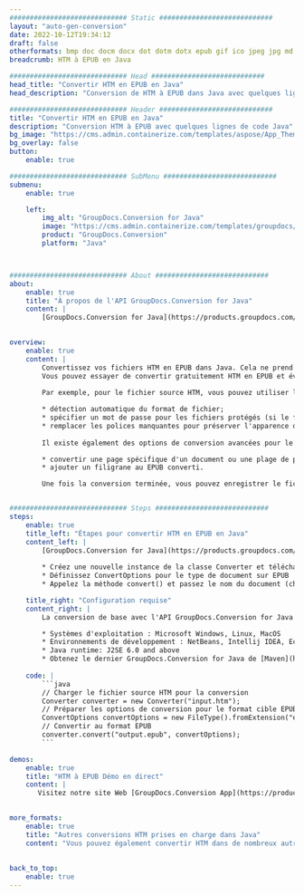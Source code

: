 ```yaml
---
############################# Static ############################
layout: "auto-gen-conversion"
date: 2022-10-12T19:34:12
draft: false
otherformats: bmp doc docm docx dot dotm dotx epub gif ico jpeg jpg md odt ott pdf png psd rtf tex tif tiff txt xps
breadcrumb: HTM à EPUB en Java

############################# Head ############################
head_title: "Convertir HTM en EPUB en Java"
head_description: "Conversion de HTM à EPUB dans Java avec quelques lignes de code. Convertissez plus de 160 formats de fichiers à l'aide de l'API de conversion de documents GroupDocs pour Java"

############################# Header ############################
title: "Convertir HTM en EPUB en Java"
description: "Conversion HTM à EPUB avec quelques lignes de code Java"
bg_image: "https://cms.admin.containerize.com/templates/aspose/App_Themes/V3/images/bg/header1.png"
bg_overlay: false
button:
    enable: true

############################# SubMenu ############################
submenu:
    enable: true

    left:
        img_alt: "GroupDocs.Conversion for Java"
        image: "https://cms.admin.containerize.com/templates/groupdocs/images/product-logos/90x90-noborder/groupdocs-conversion-java.png"
        product: "GroupDocs.Conversion"
        platform: "Java"



############################# About ############################
about:
    enable: true
    title: "À propos de l'API GroupDocs.Conversion for Java"
    content: |
        [GroupDocs.Conversion for Java](https://products.groupdocs.com/conversion/java/) est une API de conversion de format de fichier avancée pour la conversion entre les formats d'image et de document populaires tels que Microsoft Office, OpenDocument, PDF, HTML, e-mail, CAO. et bien plus encore avec seulement quelques lignes de code. L'API native détecte automatiquement les formats des documents originaux et propose de nombreuses options de personnalisation des documents convertis. Outre la fonction d'extraction d'informations d'un document, il prend également en charge la mise en cache des résultats de conversion sur le disque local par défaut. Cependant, tout type de stockage de cache peut être pris en charge en implémentant les interfaces appropriées - Amazon S3, Dropbox, Google Drive, Windows Azure, Reddis ou tout autre.
    

overview:
    enable: true
    content: |
        Convertissez vos fichiers HTM en EPUB dans Java. Cela ne prend que quelques lignes de code Java sur n'importe quelle plate-forme de votre choix, telle que Windows, Linux, macOS.
        Vous pouvez essayer de convertir gratuitement HTM en EPUB et évaluer la qualité des résultats de conversion. En plus des scripts de conversion de fichiers simples, vous pouvez essayer des options plus sophistiquées pour charger le fichier source HTM et stocker la sortie EPUB. 
        
        Par exemple, pour le fichier source HTM, vous pouvez utiliser les options de chargement suivantes :

        * détection automatique du format de fichier;
        * spécifier un mot de passe pour les fichiers protégés (si le format de fichier le prend en charge);
        * remplacer les polices manquantes pour préserver l'apparence du document.
        
        Il existe également des options de conversion avancées pour le fichier EPUB :

        * convertir une page spécifique d'un document ou une plage de pages;
        * ajouter un filigrane au EPUB converti.

        Une fois la conversion terminée, vous pouvez enregistrer le fichier EPUB dans votre chemin de fichier local ou dans un stockage tiers tel que FTP, Amazon S3, Google Drive, Dropbox, etc. Veuillez noter - pour convertir HTM à EPUB, vous n'avez pas besoin d'installer de logiciel supplémentaire, tel que MS Office, Open Office, Adobe Acrobat Reader, etc.


############################# Steps ############################
steps:
    enable: true
    title_left: "Étapes pour convertir HTM en EPUB en Java"
    content_left: |
        [GroupDocs.Conversion for Java](https://products.groupdocs.com/conversion/java/) permet aux développeurs de convertir facilement le fichier HTM en EPUB avec quelques lignes de code.
        
        * Créez une nouvelle instance de la classe Converter et téléchargez le fichier HTM avec le chemin complet
        * Définissez ConvertOptions pour le type de document sur EPUB
        * Appelez la méthode convert() et passez le nom du document (chemin complet) et le format (EPUB) en tant que paramètre

    title_right: "Configuration requise"
    content_right: |
        La conversion de base avec l'API GroupDocs.Conversion for Java peut être effectuée avec seulement quelques lignes de code. Nos API sont prises en charge sur toutes les principales plates-formes et systèmes d'exploitation. Avant d'exécuter le code ci-dessous, assurez-vous que les prérequis suivants sont installés sur votre système.

        * Systèmes d'exploitation : Microsoft Windows, Linux, MacOS
        * Environnements de développement : NetBeans, Intellij IDEA, Eclipse, etc.
        * Java runtime: J2SE 6.0 and above
        * Obtenez le dernier GroupDocs.Conversion for Java de [Maven](https://repository.groupdocs.com/webapp/#/artifacts/browse/tree/General/repo/com/groupdocs/groupdocs-conversion)
         
    code: |
        ```java    
        // Charger le fichier source HTM pour la conversion
        Converter converter = new Converter("input.htm");
        // Préparer les options de conversion pour le format cible EPUB
        ConvertOptions convertOptions = new FileType().fromExtension("epub").getConvertOptions();
        // Convertir au format EPUB
        converter.convert("output.epub", convertOptions);
        ```

demos:
    enable: true
    title: "HTM à EPUB Démo en direct"
    content: |
       Visitez notre site Web [GroupDocs.Conversion App](https://products.groupdocs.app/conversion/family) et essayez la conversion HTM à EPUB maintenant. La démo gratuite présente les avantages suivants
          

more_formats:
    enable: true
    title: "Autres conversions HTM prises en charge dans Java"
    content: "Vous pouvez également convertir HTM dans de nombreux autres formats de fichiers. Veuillez consulter la liste ci-dessous."
       
       
back_to_top:
    enable: true
---
```

